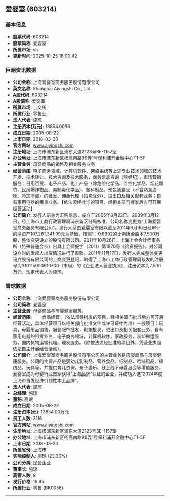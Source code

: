 ## 爱婴室 (603214)

### 基本信息

- **股票代码**: 603214
- **股票简称**: 爱婴室
- **所属市场**: sh
- **更新时间**: 2025-10-25 18:00:42

### 巨潮资讯数据

- **公司全称**: 上海爱婴室商务服务股份有限公司
- **英文名称**: Shanghai Aiyingshi Co., Ltd.
- **A股代码**: 603214
- **A股简称**: 爱婴室
- **所属市场**: 上交所
- **所属行业**: 零售业
- **法人代表**: 施琼
- **注册资本(万元)**: 13854.0036
- **成立日期**: 2005-08-22
- **上市日期**: 2018-03-30
- **官方网站**: www.aiyingshi.com
- **注册地址**: 上海市浦东新区浦东大道2123号3E-1157室
- **办公地址**: 上海市浦东新区杨高南路99弄1号保利浦开金融中心T1-5F
- **主营业务**: 母婴商品的销售及相关服务业务
- **经营范围**: 电子商务领域、计算机软件、网络系统等上述专业技术领域的技术开发、技术转让、技术咨询及技术服务，商务信息咨询（除经纪），市场营销服务；日用百货、电子产品、化工产品（除危险化学品、监控化学品、烟花爆竹、民用爆炸物品、易制毒化学品）、塑料制品、预包装食品（不含熟食卤味、冷冻冷藏）的批发、佣金代理（拍卖除外）、进出口及相关配套业务；自有家用电器的租赁业务。【依法须经批准的项目，经相关部门批准后方可开展经营活动】
- **公司简介**: 发行人前身为汇购信息，成立于2005年8月22日。2009年3月12日，经上海市工商行政管理局浦东新区分局核准，公司名称变更为“上海爱婴室商务服务有限公司”。发行人系由爱婴室有限以截至2011年6月30日经审计的净资产107,261,341.99元为基础，按照1：0.6992的比例折合股本7,500万股，整体变更设立的股份有限公司。2011年10月26日，上海上会会计师事务所（特殊普通合伙）出具上会师报字（2011）第1870号《验资报告》，对公司设立时的发起人出资情况进行了审验。2011年11月17日，发行人完成整体变更设立股份有限公司的工商变更登记，取得了上海市工商行政管理局核发的注册号为310115000910700（市局）的《企业法人营业执照》，注册资本为7,500万元，法定代表人为施琼。

### 雪球数据

- **公司全称**: 上海爱婴室商务服务股份有限公司
- **公司简称**: 爱婴室
- **主营业务**: 母婴商品与母婴健康服务。
- **经营范围**: 　　食品经营；（依法须经批准的项目，经相关部门批准后方可开展经营活动，具体经营项目以相关部门批准文件或许可证件为准）一般项目：玩具，母婴用品销售，服装服饰批发，鞋帽批发，进出口及相关配套业务，自有家用电器的租赁业务，电子商务领域，计算机软件，家政服务，装卸搬运服务，国内货物运输代理。理发服务。（除依法须经批准的项目外，凭营业执照依法自主开展经营活动）。
- **公司简介**: 上海爱婴室商务服务股份有限公司的主营业务是母婴商品与母婴健康服务。公司的主要产品是婴幼儿乳制品、营养食品、纸制品、喂哺用品、棉纺品、玩具等，并提供育儿咨询、亲子游乐、线上线下母婴展会等增值服务。爱婴室成为母婴行业首家获得“上海品牌”认证的企业，并成功入选“2024年度上海市首发经济引领性本土品牌”。
- **法人代表**: 施琼
- **总经理**: 施琼
- **董秘**: 高岷
- **成立日期**: 2005-08-22
- **注册资本(元)**: 13854.00万元
- **员工人数**: 3116
- **官方网站**: www.aiyingshi.com
- **注册地址**: 上海市浦东新区浦东大道2123号3E-1157室
- **办公地址**: 上海市浦东新区杨高南路99弄1号保利浦开金融中心T1-5F
- **上市日期**: 2018-03-30
- **所属省份**: 上海市
- **实际控制人**: 施琼 (23.30%)
- **公司分类**: 民营企业
- **董事长**: 施琼
- **高管人数**: 9
- **发行价格**: 19.95
- **所属行业**: 零售 (BK0058)

---